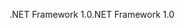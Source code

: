 <span data-ttu-id="3b4e0-101">.NET Framework 1.0</span><span class="sxs-lookup"><span data-stu-id="3b4e0-101">.NET Framework 1.0</span></span>